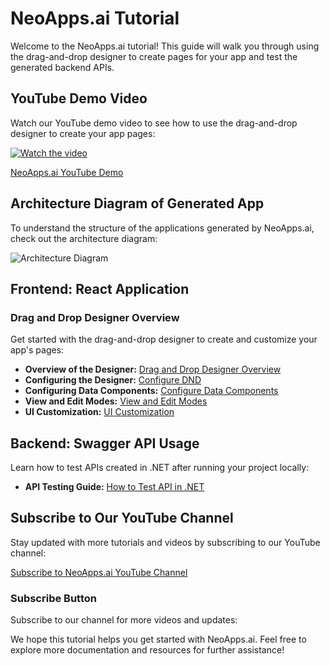 # NeoApps.ai Tutorial

Welcome to the NeoApps.ai tutorial! This guide will walk you through using the drag-and-drop designer to create pages for your app and test the generated backend APIs.

## YouTube Demo Video

Watch our YouTube demo video to see how to use the drag-and-drop designer to create your app pages:

[![Watch the video](https://img.youtube.com/vi/Xa59gzPzNPI/0.jpg)](https://www.youtube.com/watch?v=Xa59gzPzNPI&t=45s)

[NeoApps.ai YouTube Demo](https://www.youtube.com/watch?v=Xa59gzPzNPI&t=45s)

## Architecture Diagram of Generated App

To understand the structure of the applications generated by NeoApps.ai, check out the architecture diagram:

![Architecture Diagram](https://docs.neoapps.ai/assets/images/Architecture_diagram-3c15aa0a3418228b86e43cb556ba1966.png)

## Frontend: React Application

### Drag and Drop Designer Overview

Get started with the drag-and-drop designer to create and customize your app's pages:

- **Overview of the Designer:** [Drag and Drop Designer Overview](https://docs.neoapps.ai/dnd-usage/dnd_dashboard)
- **Configuring the Designer:** [Configure DND](https://docs.neoapps.ai/dnd-usage/working-with-components)
- **Configuring Data Components:** [Configure Data Components](https://docs.neoapps.ai/category/how-to-configure-data-table-components)
- **View and Edit Modes:** [View and Edit Modes](https://docs.neoapps.ai/dnd-usage/view-and-edit-modes)
- **UI Customization:** [UI Customization](https://docs.neoapps.ai/dnd-usage/ui-customization)

## Backend: Swagger API Usage

Learn how to test APIs created in .NET after running your project locally:

- **API Testing Guide:** [How to Test API in .NET](https://docs.neoapps.ai/User%20Guide/api-testing)

## Subscribe to Our YouTube Channel

Stay updated with more tutorials and videos by subscribing to our YouTube channel:

[Subscribe to NeoApps.ai YouTube Channel](https://www.youtube.com/channel/UCDY6QLtPz5M7wNdbRLO-NnA)

### Subscribe Button

Subscribe to our channel for more videos and updates:


We hope this tutorial helps you get started with NeoApps.ai. Feel free to explore more documentation and resources for further assistance!


